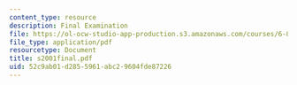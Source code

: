 ```yaml
---
content_type: resource
description: Final Examination
file: https://ol-ocw-studio-app-production.s3.amazonaws.com/courses/6-825-techniques-in-artificial-intelligence-sma-5504-fall-2002/52c9ab01d2855961abc29604fde87226_s2001final.pdf
file_type: application/pdf
resourcetype: Document
title: s2001final.pdf
uid: 52c9ab01-d285-5961-abc2-9604fde87226
---
```

